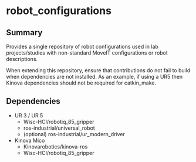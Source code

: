 # robot_configurations
## Summary
Provides a single repository of robot configurations used in lab projects/studies with non-standard MoveIT configurations or robot descriptions.

When extending this repository, ensure that contributions do not fail to build
when dependencies are not installed. As an example, if using a UR5 then Kinova
dependencies should not be required for catkin_make.

## Dependencies
- UR 3 / UR 5
  - Wisc-HCI/robotiq_85_gripper
  - ros-industrial/universal_robot
  - (optional) ros-industrial/ur_modern_driver
- Kinova Mico
  - Kinovarobotics/kinova-ros
  - Wisc-HCI/robotiq_85_gripper
